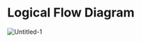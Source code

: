 # Logical Flow Diagram
![Untitled-1](https://github.com/fasih2611/DLT3d/assets/105987356/4f0d15da-5128-46b4-a75e-a206309fd61f)

